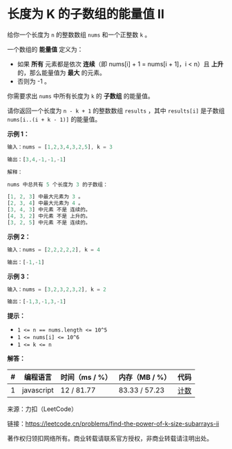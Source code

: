 # 长度为 K 的子数组的能量值 II

给你一个长度为 `n` 的整数数组 `nums` 和一个正整数 `k` 。

一个数组的 **能量值** 定义为：

- 如果 **所有** 元素都是依次 **连续**（即 nums[i] + 1 = nums[i + 1]，i < n）且 **上升** 的，那么能量值为 **最大** 的元素。
- 否则为 -1 。

你需要求出 `nums` 中所有长度为 `k` 的 **子数组** 的能量值。

请你返回一个长度为 `n - k + 1` 的整数数组 `results` ，其中 `results[i]` 是子数组 `nums[i..(i + k - 1)]` 的能量值。

**示例 1：**

``` javascript
输入：nums = [1,2,3,4,3,2,5], k = 3

输出：[3,4,-1,-1,-1]

解释：

nums 中总共有 5 个长度为 3 的子数组：

[1, 2, 3] 中最大元素为 3 。
[2, 3, 4] 中最大元素为 4 。
[3, 4, 3] 中元素 不是 连续的。
[4, 3, 2] 中元素 不是 上升的。
[3, 2, 5] 中元素 不是 连续的。
```

**示例 2：**

``` javascript
输入：nums = [2,2,2,2,2], k = 4

输出：[-1,-1]
```

**示例 3：**

``` javascript
输入：nums = [3,2,3,2,3,2], k = 2

输出：[-1,3,-1,3,-1]
```

**提示：**

- `1 <= n == nums.length <= 10^5`
- `1 <= nums[i] <= 10^6`
- `1 <= k <= n`

**解答：**

**#**|**编程语言**|**时间（ms / %）**|**内存（MB / %）**|**代码**
--|--|--|--|--
1|javascript|12 / 81.77|83.33 / 57.23|[计数](./javascript/ac_v1.js)

来源：力扣（LeetCode）

链接：https://leetcode.cn/problems/find-the-power-of-k-size-subarrays-ii

著作权归领扣网络所有。商业转载请联系官方授权，非商业转载请注明出处。
